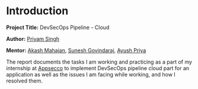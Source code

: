 
# Introduction 

**Project Title:** DevSecOps Pipeline - Cloud

**Author:** [Priyam Singh](https://www.linkedin.com/in/priyamsingh1337/)

**Mentor:** [Akash Mahajan](https://twitter.com/makash), [Sunesh Govindaraj](https://twitter.com/suneshgovind), [Ayush Priya](https://twitter.com/ayushpriya10)

The report documents the tasks I am working and practicing as a part of my internship at [Appsecco](https://appsecco.com/) to implement DevSecOps pipeline cloud part for an application as well as the issues I am facing while working, and how I resolved them. 
